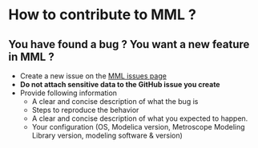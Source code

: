 # How to contribute to MML ?

## You have found a bug ? You want a new feature in MML ?

- Create a new issue on the [MML issues page](https://github.com/Metroscope-dev/metroscope-modeling-library/issues)
- **Do not attach sensitive data to the GitHub issue you create**
- Provide following information
  - A clear and concise description of what the bug is
  - Steps to reproduce the behavior
  - A clear and concise description of what you expected to happen.
  - Your configuration (OS, Modelica version, Metroscope Modeling Library version, modeling software & version)
